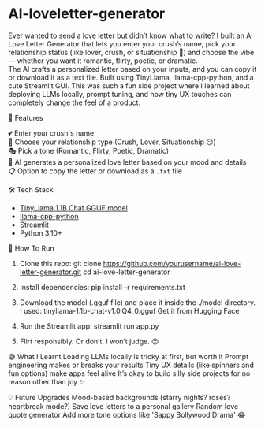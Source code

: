 # AI-loveletter-generator
Ever wanted to send a love letter but didn’t know what to write? I built an AI Love Letter Generator that lets you enter your crush’s name, pick your relationship status (like lover, crush, or situationship 👀) and choose the vibe — whether you want it romantic, flirty, poetic, or dramatic.  
The AI crafts a personalized letter based on your inputs, and you can copy it or download it as a text file. Built using TinyLlama, llama-cpp-python, and a cute Streamlit GUI.
This was such a fun side project where I learned about deploying LLMs locally, prompt tuning, and how tiny UX touches can completely change the feel of a product.

🌸 Features

💕 Enter your crush's name  
📖 Choose your relationship type (Crush, Lover, Situationship 😏)  
🎭 Pick a tone (Romantic, Flirty, Poetic, Dramatic)  
📜 AI generates a personalized love letter based on your mood and details  
📋 Option to copy the letter or download as a `.txt` file

🛠️ Tech Stack

- [TinyLlama 1.1B Chat GGUF model](https://huggingface.co/TinyLlama/TinyLlama-1.1B-Chat-v1.0)
- [llama-cpp-python](https://github.com/abetlen/llama-cpp-python)
- [Streamlit](https://streamlit.io/)  
- Python 3.10+

🚀 How To Run

1) Clone this repo:
    git clone https://github.com/yourusername/ai-love-letter-generator.git
    cd ai-love-letter-generator

2) Install dependencies:
   pip install -r requirements.txt

3)  Download the model (.gguf file) and place it inside the ./model directory.
    I used:
    tinyllama-1.1b-chat-v1.0.Q4_0.gguf
    Get it from Hugging Face

4) Run the Streamlit app:
   streamlit run app.py

5) Flirt responsibly. Or don’t. I won’t judge. 😌

😅 What I Learnt
    Loading LLMs locally is tricky at first, but worth it
    Prompt engineering makes or breaks your results
    Tiny UX details (like spinners and fun options) make apps feel alive
    It’s okay to build silly side projects for no reason other than joy ✨

💡 Future Upgrades
  Mood-based backgrounds (starry nights? roses? heartbreak mode?)
  Save love letters to a personal gallery
  Random love quote generator
  Add more tone options like 'Sappy Bollywood Drama' 😂






